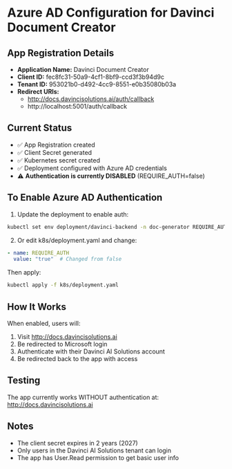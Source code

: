 # Azure AD Configuration for Davinci Document Creator

## App Registration Details
- **Application Name:** Davinci Document Creator
- **Client ID:** fec8fc31-50a9-4cf1-8bf9-ccd3f3b94d9c
- **Tenant ID:** 953021b0-d492-4cc9-8551-e0b35080b03a
- **Redirect URIs:**
  - http://docs.davincisolutions.ai/auth/callback
  - http://localhost:5001/auth/callback

## Current Status
- ✅ App Registration created
- ✅ Client Secret generated
- ✅ Kubernetes secret created
- ✅ Deployment configured with Azure AD credentials
- ⚠️ **Authentication is currently DISABLED** (REQUIRE_AUTH=false)

## To Enable Azure AD Authentication

1. Update the deployment to enable auth:
```bash
kubectl set env deployment/davinci-backend -n doc-generator REQUIRE_AUTH=true
```

2. Or edit k8s/deployment.yaml and change:
```yaml
- name: REQUIRE_AUTH
  value: "true"  # Changed from false
```

Then apply:
```bash
kubectl apply -f k8s/deployment.yaml
```

## How It Works
When enabled, users will:
1. Visit http://docs.davincisolutions.ai
2. Be redirected to Microsoft login
3. Authenticate with their Davinci AI Solutions account
4. Be redirected back to the app with access

## Testing
The app currently works WITHOUT authentication at:
http://docs.davincisolutions.ai

## Notes
- The client secret expires in 2 years (2027)
- Only users in the Davinci AI Solutions tenant can login
- The app has User.Read permission to get basic user info